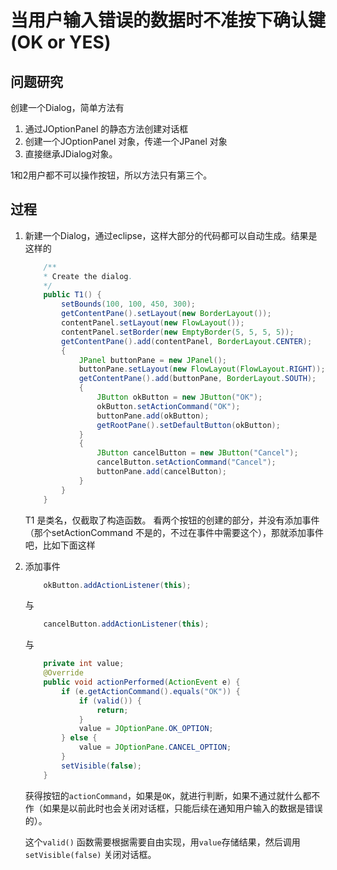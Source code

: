 # 当用户输入错误的数据时不准按下确认键(OK or YES)

## 问题研究

创建一个Dialog，简单方法有

1. 通过JOptionPanel 的静态方法创建对话框
2. 创建一个JOptionPanel 对象，传递一个JPanel 对象
3. 直接继承JDialog对象。

1和2用户都不可以操作按钮，所以方法只有第三个。

## 过程

1. 新建一个Dialog，通过eclipse，这样大部分的代码都可以自动生成。结果是这样的

    ```java
        /**
        * Create the dialog.
        */
        public T1() {
            setBounds(100, 100, 450, 300);
            getContentPane().setLayout(new BorderLayout());
            contentPanel.setLayout(new FlowLayout());
            contentPanel.setBorder(new EmptyBorder(5, 5, 5, 5));
            getContentPane().add(contentPanel, BorderLayout.CENTER);
            {
                JPanel buttonPane = new JPanel();
                buttonPane.setLayout(new FlowLayout(FlowLayout.RIGHT));
                getContentPane().add(buttonPane, BorderLayout.SOUTH);
                {
                    JButton okButton = new JButton("OK");
                    okButton.setActionCommand("OK");
                    buttonPane.add(okButton);
                    getRootPane().setDefaultButton(okButton);
                }
                {
                    JButton cancelButton = new JButton("Cancel");
                    cancelButton.setActionCommand("Cancel");
                    buttonPane.add(cancelButton);
                }
            }
        }

    ```

    T1 是类名，仅截取了构造函数。
    看两个按钮的创建的部分，并没有添加事件（那个setActionCommand 不是的，不过在事件中需要这个），那就添加事件吧，比如下面这样

2. 添加事件

    ```java
        okButton.addActionListener(this);
    ```

    与

    ```java
        cancelButton.addActionListener(this);
    ```

    与

    ```java
        private int value;
        @Override
        public void actionPerformed(ActionEvent e) {
            if (e.getActionCommand().equals("OK")) {
                if (valid()) {
                    return;
                }
                value = JOptionPane.OK_OPTION;
            } else {
                value = JOptionPane.CANCEL_OPTION;
            }
            setVisible(false);
        }
    ```

    获得按钮的`actionCommand`，如果是`OK`，就进行判断，如果不通过就什么都不作（如果是以前此时也会关闭对话框，只能后续在通知用户输入的数据是错误的）。

    这个`valid()` 函数需要根据需要自由实现，用`value`存储结果，然后调用`setVisible(false)` 关闭对话框。